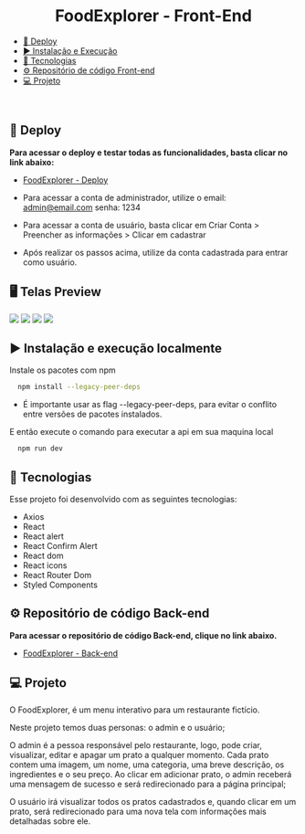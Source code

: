 <h1 align="center"> FoodExplorer - Front-End  </h1>

- [🔧 Deploy](#-deploy)
- [▶️ Instalação e Execução](#%EF%B8%8F-instalação-e-execução-localmente)
- [🚀 Tecnologias](#-tecnologias)
- [⚙️ Repositório de código Front-end](#%EF%B8%8F-repositório-de-código-back-end)
- [💻 Projeto](#-projeto)

<br>

## 🔧 Deploy

**Para acessar o deploy e testar todas as funcionalidades, basta clicar no link abaixo:**

- [FoodExplorer - Deploy ](https://foodexplorer-rafaelmarques.netlify.app/)

- Para acessar a conta de administrador, utilize o email: admin@email.com senha: 1234
- Para acessar a conta de usuário, basta clicar em Criar Conta > Preencher as informações > Clicar em cadastrar
- Após realizar os passos acima, utilize da conta cadastrada para entrar como usuário.

## 🖥️ Telas Preview

<img src="https://live.staticflickr.com/65535/52984143916_1733ba5dee_b.jpg"/>
<img src="https://live.staticflickr.com/65535/52983542127_7af7a2ac0c_b.jpg" />
<img src="https://live.staticflickr.com/65535/52984143921_7f743e6631_b.jpg" />
<img src="https://live.staticflickr.com/65535/52984289684_4e948893bf_b.jpg" />



## ▶️ Instalação e execução localmente

Instale os pacotes com npm

```bash
  npm install --legacy-peer-deps
```

- É importante usar as flag --legacy-peer-deps, para evitar o conflito entre versões de pacotes instalados.

E então execute o comando para executar a api em sua maquina local

```bash
  npm run dev
```

## 🚀 Tecnologias

Esse projeto foi desenvolvido com as seguintes tecnologias:

- Axios
- React
- React alert
- React Confirm Alert
- React dom
- React icons
- React Router Dom
- Styled Components

## ⚙️ Repositório de código Back-end

**Para acessar o repositório de código Back-end, clique no link abaixo.**

- [FoodExplorer - Back-end](https://github.com/rafaelcmarques/foodexplorer-api)

## 💻 Projeto

O FoodExplorer, é um menu interativo para um restaurante fictício.

Neste projeto temos duas personas: o admin e o usuário;

O admin é a pessoa responsável pelo restaurante, logo, pode criar, visualizar, editar e apagar um prato a qualquer momento. Cada prato contem uma imagem, um nome, uma categoria, uma breve descrição, os ingredientes e o seu preço. Ao clicar em adicionar prato, o admin receberá uma mensagem de sucesso e será redirecionado para a página principal;

O usuário irá visualizar todos os pratos cadastrados e, quando clicar em um prato, será redirecionado para uma nova tela com informações mais detalhadas sobre ele.
